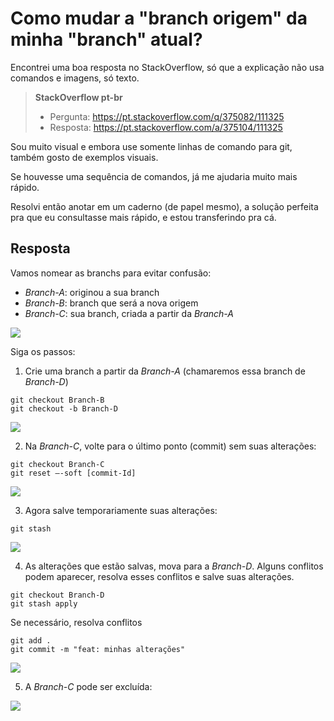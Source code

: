 # Como mudar a "branch origem" da minha "branch" atual?

Encontrei uma boa resposta no StackOverflow, só que a explicação não usa comandos e imagens, só texto.

> **StackOverflow pt-br**
>
>  * Pergunta: https://pt.stackoverflow.com/q/375082/111325
>  * Resposta: https://pt.stackoverflow.com/a/375104/111325

Sou muito visual e embora use somente linhas de comando para git, também gosto de exemplos visuais.

Se houvesse uma sequência de comandos, já me ajudaria muito mais rápido.

Resolvi então anotar em um caderno (de papel mesmo), a solução perfeita pra que eu consultasse mais rápido, e estou transferindo pra cá.

## Resposta

Vamos nomear as branchs para evitar confusão:

   * *Branch-A*: originou a sua branch
   * *Branch-B*: branch que será a nova origem
   * *Branch-C*: sua branch, criada a partir da *Branch-A*

![](./imgs/situacao.PNG)

Siga os passos:

1. Crie uma branch a partir da *Branch-A* (chamaremos essa branch de *Branch-D*)
  ```
  git checkout Branch-B
  git checkout -b Branch-D
  ```

![](./imgs/passo1.PNG)

2. Na *Branch-C*, volte para o último ponto (commit) sem suas alterações:
  ```
  git checkout Branch-C
  git reset –-soft [commit-Id]
  ```

![](./imgs/passo2.PNG)

3. Agora salve temporariamente suas alterações:
  ```
  git stash
  ```

![](./imgs/passo3.PNG)

4. As alterações que estão salvas, mova para a *Branch-D*. Alguns conflitos podem aparecer, resolva esses conflitos e salve suas alterações.
  ```
  git checkout Branch-D
  git stash apply
  ```
  Se necessário, resolva conflitos
  ```
  git add .
  git commit -m "feat: minhas alterações"
  ```

![](./imgs/passo4.PNG)

5. A *Branch-C* pode ser excluída:

![](./imgs/passo5.PNG)
